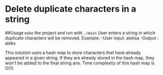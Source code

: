 # Delete duplicate characters in a string

##Usage
```make``` the project and run with ```./main```
User enters a string in which duplicate characters
will be removed. Example:
                          -User input: aleksa
                          -Output :    aleks

This solution uses a hash map to store characters
that have already appeared in a given string.
If they are already stored in the hash map,
they won't be added to the final string ans.
Time complexity of this hash map is O(1).
